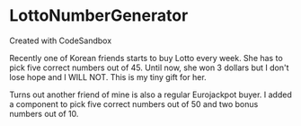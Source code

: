 # LottoNumberGenerator

Created with CodeSandbox

Recently one of Korean friends starts to buy Lotto every week.
She has to pick five correct numbers out of 45.
Until now, she won 3 dollars but I don't lose hope and I WILL NOT.
This is my tiny gift for her.

Turns out another friend of mine is also a regular Eurojackpot buyer.
I added a component to pick five correct numbers out of 50 and two bonus numbers out of 10.
